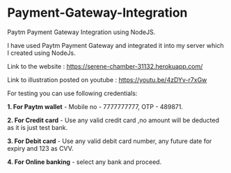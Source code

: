 # Payment-Gateway-Integration
Paytm Payment Gateway Integration using NodeJS.

I have used Paytm Payment Gateway and integrated it into my server which I created using NodeJs.

Link to the website : https://serene-chamber-31132.herokuapp.com/

Link to illustration posted on youtube : https://youtu.be/4zDYv-r7xGw

For testing you can use following credentials:

**1. For Paytm wallet** - Mobile no - 7777777777, OTP - 489871.

**2. For Credit card** - Use any valid credit card ,no amount will be deducted as it is just test bank.

**3. For Debit card** - Use any valid debit card number, any future date for expiry and 123 as CVV.

**4. For Online banking** - select any bank and proceed.
